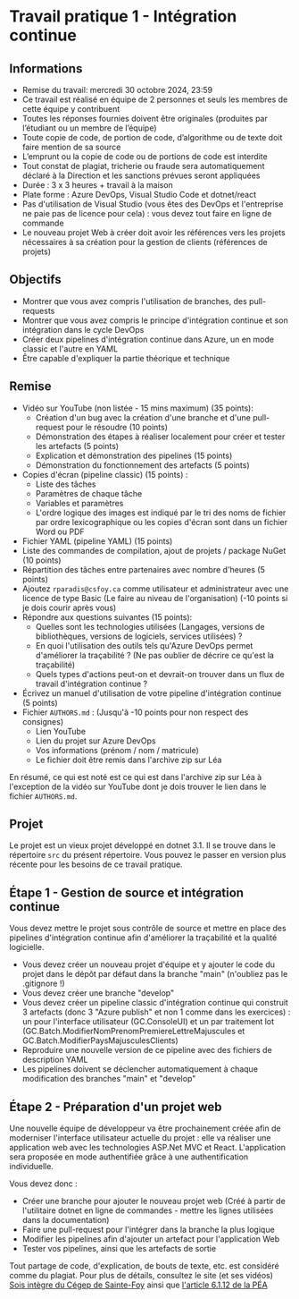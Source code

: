 # Travail pratique 1 - Intégration continue

## Informations

- Remise du travail: mercredi 30 octobre 2024, 23:59
- Ce travail est réalisé en équipe de 2 personnes et seuls les membres de cette équipe y contribuent
- Toutes les réponses fournies doivent être originales (produites par l’étudiant ou un membre de l’équipe)
- Toute copie de code, de portion de code, d’algorithme ou de texte doit faire mention de sa source
- L’emprunt ou la copie de code ou de portions de code est interdite
- Tout constat de plagiat, tricherie ou fraude sera automatiquement déclaré à la Direction et les sanctions prévues seront appliquées
- Durée : 3 x 3 heures + travail à la maison
- Plate forme : Azure DevOps, Visual Studio Code et dotnet/react
- Pas d'utilisation de Visual Studio (vous êtes des DevOps et l'entreprise ne paie pas de licence pour cela) : vous devez tout faire en ligne de commande
- Le nouveau projet Web à créer doit avoir les références vers les projets nécessaires à sa création pour la gestion de clients (références de projets)

## Objectifs

- Montrer que vous avez compris l'utilisation de branches, des pull-requests
- Montrer que vous avez compris le principe d'intégration continue et son intégration dans le cycle DevOps
- Créer deux pipelines d'intégration continue dans Azure, un en mode classic et l'autre en YAML
- Être capable d'expliquer la partie théorique et technique

## Remise

- Vidéo sur YouTube (non listée - 15 mins maximum) (35 points):
  - Création d'un bug avec la création d'une branche et d'une pull-request pour le résoudre (10 points)
  - Démonstration des étapes à réaliser localement pour créer et tester les artefacts (5 points)
  - Explication et démonstration des pipelines (15 points)
  - Démonstration du fonctionnement des artefacts  (5 points)
- Copies d'écran (pipeline classic) (15 points) :
  - Liste des tâches
  - Paramètres de chaque tâche
  - Variables et paramètres
  - L'ordre logique des images est indiqué par le tri des noms de fichier par ordre lexicographique ou les copies d'écran sont dans un fichier Word ou PDF
- Fichier YAML (pipeline YAML) (15 points)
- Liste des commandes de compilation, ajout de projets / package NuGet (10 points)
- Répartition des tâches entre partenaires avec nombre d'heures (5 points)
- Ajoutez `rparadis@csfoy.ca` comme utilisateur et administrateur avec une licence de type Basic (Le faire au niveau de l'organisation) (-10 points si je dois courir après vous)
- Répondre aux questions suivantes (15 points):
  - Quelles sont les technologies utilisées (Langages, versions de bibliothèques, versions de logiciels, services utilisées) ?
  - En quoi l'utilisation des outils tels qu'Azure DevOps permet d'améliorer la traçabilité ? (Ne pas oublier de décrire ce qu'est la traçabilité)
  - Quels types d'actions peut-on et devrait-on trouver dans un flux de travail d'intégration continue ?
- Écrivez un manuel d'utilisation de votre pipeline d'intégration continue (5 points)
- Fichier `AUTHORS.md` : (Jusqu'à -10 points pour non respect des consignes)
  - Lien YouTube
  - Lien du projet sur Azure DevOps
  - Vos informations (prénom / nom / matricule)
  - Le fichier doit être remis dans l'archive zip sur Léa

En résumé, ce qui est noté est ce qui est dans l'archive zip sur Léa à l'exception de la vidéo sur YouTube dont je dois trouver le lien dans le fichier `AUTHORS.md`.

## Projet

Le projet est un vieux projet développé en dotnet 3.1. Il se trouve dans le répertoire ```src``` du présent répertoire. Vous pouvez le passer en version plus récente pour les besoins de ce travail pratique.

## Étape 1 - Gestion de source et intégration continue

Vous devez mettre le projet sous contrôle de source et mettre en place des pipelines d'intégration continue afin d'améliorer la traçabilité et la qualité logicielle.

- Vous devez créer un nouveau projet d'équipe et y ajouter le code du projet dans le dépôt par défaut dans la branche "main" (n'oubliez pas le .gitignore !)
- Vous devez créer une branche "develop"
- Vous devez créer un pipeline classic d'intégration continue qui construit 3 artefacts (donc 3 "Azure publish" et non 1 comme dans les exercices) : un pour l'interface utilisateur (GC.ConsoleUI) et un par traitement lot (GC.Batch.ModifierNomPrenomPremiereLettreMajuscules et GC.Batch.ModifierPaysMajusculesClients)
- Reproduire une nouvelle version de ce pipeline avec des fichiers de description YAML
- Les pipelines doivent se déclencher automatiquement à chaque modification des branches "main" et "develop"

## Étape 2 - Préparation d'un projet web

Une nouvelle équipe de développeur va être prochainement créée afin de moderniser l'interface utilisateur actuelle du projet : elle va réaliser une application web avec les technologies ASP.Net MVC et React. L'application sera proposée en mode authentifiée grâce à une authentification individuelle.

Vous devez donc :

- Créer une branche pour ajouter le nouveau projet web (Créé à partir de l'utilitaire dotnet en ligne de commandes - mettre les lignes utilisées dans la documentation)
- Faire une pull-request pour l'intégrer dans la branche la plus logique
- Modifier les pipelines afin d'ajouter un artefact pour l'application Web
- Tester vos pipelines, ainsi que les artefacts de sortie

Tout partage de code, d'explication, de bouts de texte, etc. est considéré comme du plagiat. Pour plus de détails, consultez le site (et ses vidéos) [Sois intègre du Cégep de Sainte-Foy](http://csfoy.ca/soisintegre) ainsi que [l'article 6.1.12 de la PÉA](https://www.csfoy.ca/fileadmin/documents/notre_cegep/politiques_et_reglements/5.9_PolitiqueEvaluationApprentissages_2019.pdf)
